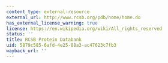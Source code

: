 ```yaml
---
content_type: external-resource
external_url: http://www.rcsb.org/pdb/home/home.do
has_external_license_warning: true
license: https://en.wikipedia.org/wiki/All_rights_reserved
status: ''
title: RCSB Protein Databank
uid: 5879c585-6afd-4e25-88a3-ac47623c7fb3
wayback_url: ''
---
```

